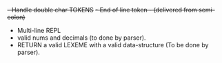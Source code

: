 ~~- Handle double char TOKENS~~
~~- End of line token - (delivered from semi-colon)~~
- Multi-line REPL
- valid nums and decimals (to done by parser).
- RETURN a valid LEXEME with a valid data-structure (To be done by parser).